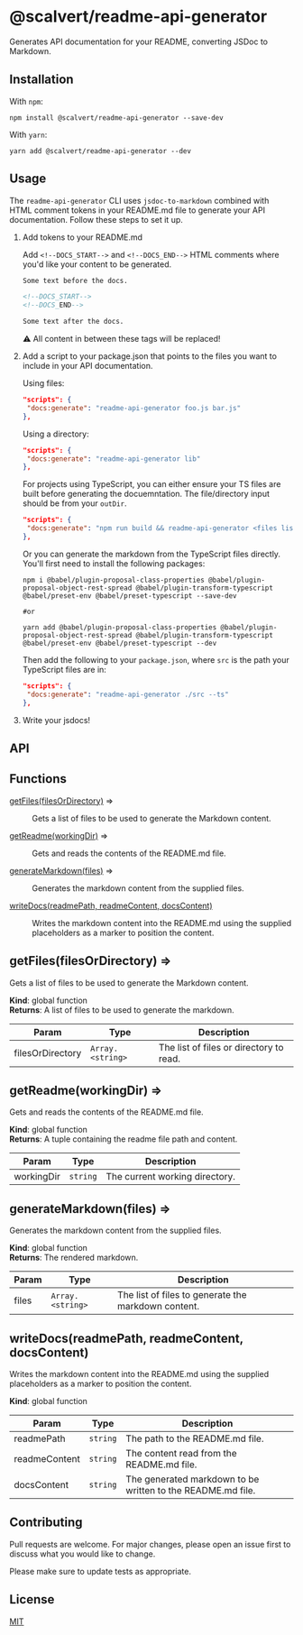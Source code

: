# @scalvert/readme-api-generator

Generates API documentation for your README, converting JSDoc to Markdown.

## Installation

With `npm`:

```sh-session
npm install @scalvert/readme-api-generator --save-dev
```

With `yarn`:

```sh-session
yarn add @scalvert/readme-api-generator --dev
```

## Usage

The `readme-api-generator` CLI uses `jsdoc-to-markdown` combined with HTML comment tokens in your README.md file to generate your API documentation. Follow these steps to set it up.

1. Add tokens to your README.md

   Add `<!--DOCS_START-->` and `<!--DOCS_END-->` HTML comments where you'd like your content to be generated.

   ```markdown
   Some text before the docs.

   <!--DOCS_START-->
   <!--DOCS_END-->

   Some text after the docs.
   ```

   :warning: All content in between these tags will be replaced!

2. Add a script to your package.json that points to the files you want to include in your API documentation.

   Using files:

   ```json
   "scripts": {
    "docs:generate": "readme-api-generator foo.js bar.js"
   },
   ```

   Using a directory:

   ```json
   "scripts": {
    "docs:generate": "readme-api-generator lib"
   },
   ```

   For projects using TypeScript, you can either ensure your TS files are built before generating the docuemntation. The file/directory input should be from your `outDir`.

   ```json
   "scripts": {
    "docs:generate": "npm run build && readme-api-generator <files list or directory>"
   },
   ```

   Or you can generate the markdown from the TypeScript files directly. You'll first need to install the following packages:

   ```shell
   npm i @babel/plugin-proposal-class-properties @babel/plugin-proposal-object-rest-spread @babel/plugin-transform-typescript @babel/preset-env @babel/preset-typescript --save-dev

   #or

   yarn add @babel/plugin-proposal-class-properties @babel/plugin-proposal-object-rest-spread @babel/plugin-transform-typescript @babel/preset-env @babel/preset-typescript --dev
   ```

   Then add the following to your `package.json`, where `src` is the path your TypeScript files are in:

   ```json
   "scripts": {
    "docs:generate": "readme-api-generator ./src --ts"
   },
   ```

3. Write your jsdocs!

## API

<!--CUSTOM_START-->
## Functions

<dl>
<dt><a href="#getFiles">getFiles(filesOrDirectory)</a> ⇒</dt>
<dd><p>Gets a list of files to be used to generate the Markdown content.</p>
</dd>
<dt><a href="#getReadme">getReadme(workingDir)</a> ⇒</dt>
<dd><p>Gets and reads the contents of the README.md file.</p>
</dd>
<dt><a href="#generateMarkdown">generateMarkdown(files)</a> ⇒</dt>
<dd><p>Generates the markdown content from the supplied files.</p>
</dd>
<dt><a href="#writeDocs">writeDocs(readmePath, readmeContent, docsContent)</a></dt>
<dd><p>Writes the markdown content into the README.md using the supplied placeholders as a marker to position the content.</p>
</dd>
</dl>

<a name="getFiles"></a>

## getFiles(filesOrDirectory) ⇒
Gets a list of files to be used to generate the Markdown content.

**Kind**: global function  
**Returns**: A list of files to be used to generate the markdown.  

| Param | Type | Description |
| --- | --- | --- |
| filesOrDirectory | <code>Array.&lt;string&gt;</code> | The list of files or directory to read. |

<a name="getReadme"></a>

## getReadme(workingDir) ⇒
Gets and reads the contents of the README.md file.

**Kind**: global function  
**Returns**: A tuple containing the readme file path and content.  

| Param | Type | Description |
| --- | --- | --- |
| workingDir | <code>string</code> | The current working directory. |

<a name="generateMarkdown"></a>

## generateMarkdown(files) ⇒
Generates the markdown content from the supplied files.

**Kind**: global function  
**Returns**: The rendered markdown.  

| Param | Type | Description |
| --- | --- | --- |
| files | <code>Array.&lt;string&gt;</code> | The list of files to generate the markdown content. |

<a name="writeDocs"></a>

## writeDocs(readmePath, readmeContent, docsContent)
Writes the markdown content into the README.md using the supplied placeholders as a marker to position the content.

**Kind**: global function  

| Param | Type | Description |
| --- | --- | --- |
| readmePath | <code>string</code> | The path to the README.md file. |
| readmeContent | <code>string</code> | The content read from the README.md file. |
| docsContent | <code>string</code> | The generated markdown to be written to the README.md file. |


<!--CUSTOM_END-->

## Contributing

Pull requests are welcome. For major changes, please open an issue first to discuss what you would like to change.

Please make sure to update tests as appropriate.

## License

[MIT](https://choosealicense.com/licenses/mit/)
